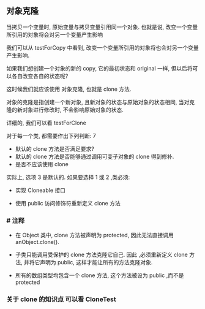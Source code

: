 ## 对象克隆

当拷贝一个变量时, 原始变量与拷贝变量引用同一个对象. 也就是说, 改变一个变量所引用的对象将会对另一个变量产生影响

我们可以从 testForCopy 中看到, 改变一个变量所引用的对象将也会对另一个变量产生影响.

如果我们想创建一个对象的新的 copy, 它的最初状态和 original 一样, 但以后将可以各自改变各自的状态呢? 

这时候我们就应该使用 对象克隆, 也就是 clone 方法.

对象的克隆是指创建一个新对象, 且新对象的状态与原始对象的状态相同, 当对克隆的新对象进行修改时, 不会影响原始对象的状态.

详细的, 我们可以看 testForClone

对于每一个类, 都需要作出下列判断:
7
+ 默认的 clone 方法是否满足要求?
+ 默认的 clone 方法是否能够通过调用可变子对象的 clone 得到修补.
+ 是否不应该使用 clone

实际上, 选项 3 是默认的. 如果要选择 1 或 2 ,类必须:

+ 实现 Cloneable 接口

+ 使用 public 访问修饰符重新定义 clone 方法
 
### # 注释

+ 在 Object 类中, clone 方法被声明为 protected, 因此无法直接调用 anObject.clone().

+ 子类只能调用受保护的 clone 方法克隆它自己. 因此 ,必须重新定义 clone 方法, 并将它声明为 public, 这样才能让所有的方法克隆对象.

+ 所有的数组类型均包含一个 clone 方法, 这个方法被设为 public ,而不是 protected
 
 
 
### 关于 clone 的知识点 可以看 CloneTest


